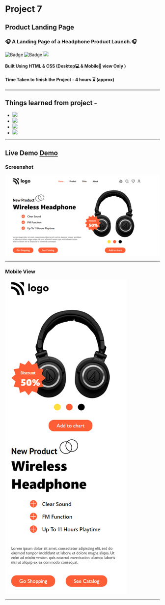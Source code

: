 # Project 7

## Product Landing Page

### 🎧 A Landing Page of a Headphone Product Launch.🎧

![Badge](https://img.shields.io/badge/Manas--Ranjan--Murmu-Project--7-blue) ![Badge](https://img.shields.io/badge/LCO-Full%20Stack%20Javascript%20Bootcamp-orange) ![](https://img.shields.io/badge/HTML-CSS-green)

#### Built Using HTML & CSS (Desktop💻 & Mobile📱 view Only )

#### Time Taken to finish the Project - 4 hours ⌛ (approx)

---

## Things learned from project -

- ![](https://img.shields.io/badge/CSS-Positioning-yellow)
- ![](https://img.shields.io/badge/CSS-Flexbox-red)
- ![](https://img.shields.io/badge/CSS-Grids-blue)
- ![](https://img.shields.io/badge/CSS-Pseudo--Elements-green)

---

## Live Demo [Demo](https://manas-ranjan-murmu-project7.netlify.app/)

### Screenshot

![screeshot](./screenshot.png)

---

### Mobile View

![screeshot](./mobile%20view.png)

---
